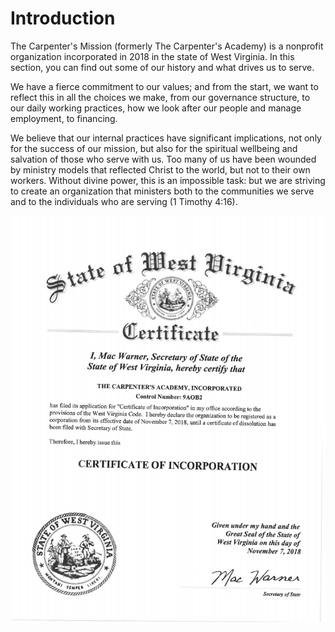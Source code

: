 # Introduction

The Carpenter's Mission (formerly The Carpenter's Academy) is a nonprofit organization incorporated in 2018 in the state of West Virginia. In this section, you can find out some of our history and what drives us to serve.

We have a fierce commitment to our values; and from the start, we want to reflect this in all the choices we make, from our governance structure, to our daily working practices, how we look after our people and manage employment, to financing. 

We believe that our internal practices have significant implications, not only for the success of our mission, but also for the spiritual wellbeing and salvation of those who serve with us. Too many of us have been wounded by ministry models that reflected Christ to the world, but not to their own workers. Without divine power, this is an impossible task: but we are striving to create an organization that ministers both to the communities we serve and to the individuals who are serving (1 Timothy 4:16).



![image-20230808161500688](images\incorporation.png)
